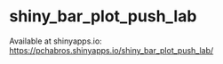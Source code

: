 # shiny_bar_plot_push_lab

Available at shinyapps.io: https://pchabros.shinyapps.io/shiny_bar_plot_push_lab/
